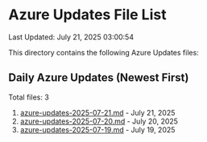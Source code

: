 # Azure Updates File List

Last Updated: July 21, 2025 03:00:54

This directory contains the following Azure Updates files:

## Daily Azure Updates (Newest First)

Total files: 3

1. [azure-updates-2025-07-21.md](./azure-updates-2025-07-21.md) - July 21, 2025
2. [azure-updates-2025-07-20.md](./azure-updates-2025-07-20.md) - July 20, 2025
3. [azure-updates-2025-07-19.md](./azure-updates-2025-07-19.md) - July 19, 2025

